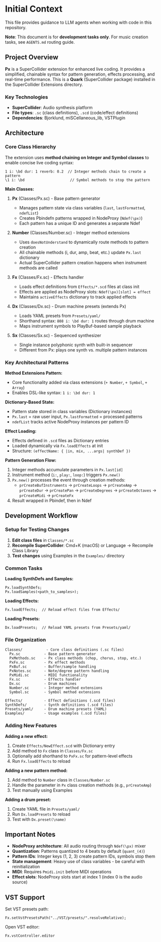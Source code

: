 # Initial Context

This file provides guidance to LLM agents when working with code in this repository.

**Note**: This document is for **development tasks only**. For music creation tasks, see `AGENTS.md` routing guide.

## Project Overview

**Px** is a SuperCollider extension for enhanced live coding. It provides a simplified, chainable syntax for pattern generation, effects processing, and real-time performance. This is a **Quark** (SuperCollider package) installed in the SuperCollider Extensions directory.

### Key Technologies

- **SuperCollider**: Audio synthesis platform
- **File types**: `.sc` (class definitions), `.scd` (code/effect definitions)
- **Dependencies**: Bjorklund, miSCellaneous_lib, VSTPlugin

## Architecture

### Core Class Hierarchy

The extension uses **method chaining on Integer and Symbol classes** to enable concise live coding syntax:

```supercollider
1 i: \bd dur: 1 reverb: 0.2  // Integer methods chain to create a pattern
\1 i: \bd                     // Symbol methods to stop the pattern
```

**Main Classes:**

1. **Px** (Classes/Px.sc) - Base pattern generator

   - Manages pattern state via class variables (`last`, `lastFormatted`, `ndefList`)
   - Creates Pbindefn patterns wrapped in NodeProxy (`Ndef(\px)`)
   - Each pattern has a unique ID and generates a separate Ndef

2. **Number** (Classes/Number.sc) - Integer method extensions

   - Uses `doesNotUnderstand` to dynamically route methods to pattern creation
   - All chainable methods (i, dur, amp, beat, etc.) update `Px.last` dictionary
   - Actual SuperCollider pattern creation happens when instrument methods are called

3. **Fx** (Classes/Fx.sc) - Effects handler

   - Loads effect definitions from `Effects/*.scd` files at class init
   - Effects are applied as NodeProxy slots: `Ndef(\px)[slot] = effect`
   - Maintains `activeEffects` dictionary to track applied effects

4. **Dx** (Classes/Dx.sc) - Drum machine presets (extends Px)

   - Loads YAML presets from `Presets/yaml/`
   - Shorthand syntax: `808 i: \bd dur: 1` routes through drum machine
   - Maps instrument symbols to PlayBuf-based sample playback

5. **Sx** (Classes/Sx.sc) - Sequenced synthesizer
   - Single instance polyphonic synth with built-in sequencer
   - Different from Px: plays one synth vs. multiple pattern instances

### Key Architectural Patterns

**Method Extensions Pattern:**

- Core functionality added via class extensions (`+ Number`, `+ Symbol`, `+ Array`)
- Enables DSL-like syntax: `1 i: \bd dur: 1`

**Dictionary-Based State:**

- Pattern state stored in class variables (Dictionary instances)
- `Px.last` = raw user input, `Px.lastFormatted` = processed patterns
- `ndefList` tracks active NodeProxy instances per pattern ID

**Effect Loading:**

- Effects defined in `.scd` files as Dictionary entries
- Loaded dynamically via `Fx.loadEffects` at init
- Structure: `(effectName: { |in, mix, ...args| synthDef })`

**Pattern Generation Flow:**

1. Integer methods accumulate parameters in `Px.last[id]`
2. Instrument method (`i:`, `play:`, `loop:`) triggers `Px.new()`
3. `Px.new()` processes the event through creation methods:
   - `prCreateBufInstruments` → `prCreateLoops` → `prCreateAmp` → `prCreateDur` → `prCreatePan` → `prCreateDegrees` → `prCreateOctaves` → `prCreateMidi` → `prCreateFx`
4. Result wrapped in Pbindef, then in Ndef

## Development Workflow

### Setup for Testing Changes

1. **Edit class files** in `Classes/*.sc`
2. **Recompile SuperCollider**: Cmd+K (macOS) or Language → Recompile Class Library
3. **Test changes** using Examples in the `Examples/` directory

### Common Tasks

**Loading SynthDefs and Samples:**

```supercollider
Px.loadSynthDefs;
Px.loadSamples(<path_to_samples>);
```

**Loading Effects:**

```supercollider
Fx.loadEffects;  // Reload effect files from Effects/
```

**Loading Presets:**

```supercollider
Dx.loadPresets;  // Reload YAML presets from Presets/yaml/
```

### File Organization

```
Classes/           - Core class definitions (.sc files)
  Px.sc           - Base pattern generator
  PxMethods.sc    - Px class methods (chop, chorus, stop, etc.)
  PxFx.sc         - Px effect methods
  PxBuf.sc        - Buffer/sample handling
  PxNotes.sc      - Note/degree pattern handling
  PxMidi.sc       - MIDI functionality
  Fx.sc           - Effects handler
  Dx.sc           - Drum machines
  Number.sc       - Integer method extensions
  Symbol.sc       - Symbol method extensions

Effects/          - Effect definitions (.scd files)
SynthDefs/        - Synth definitions (.scd files)
Presets/yaml/     - Drum machine presets (YAML)
Examples/         - Usage examples (.scd files)
```

### Adding New Features

**Adding a new effect:**

1. Create `Effects/NewEffect.scd` with Dictionary entry
2. Add method to `Fx` class in `Classes/Fx.sc`
3. Optionally add shorthand to `PxFx.sc` for pattern-level effects
4. Run `Fx.loadEffects` to reload

**Adding a new pattern method:**

1. Add method to `Number` class in `Classes/Number.sc`
2. Handle the parameter in `Px` class creation methods (e.g., `prCreateAmp`)
3. Test manually using Examples

**Adding a drum preset:**

1. Create YAML file in `Presets/yaml/`
2. Run `Dx.loadPresets` to reload
3. Test with `Dx.preset(\name)`

## Important Notes

- **NodeProxy architecture**: All audio routing through `Ndef(\px)` mixer
- **Quantization**: Patterns quantized to 4 beats by default (`quant_(4)`)
- **Pattern IDs**: Integer keys (1, 2, 3) create pattern IDs, symbols stop them
- **State management**: Heavy use of class variables - be careful with reinitialization
- **MIDI**: Requires `Pmidi.init` before MIDI operations
- **Effect slots**: NodeProxy slots start at index 1 (index 0 is the audio source)

## VST Support

Set VST presets path:

```supercollider
Fx.setVstPresetsPath("../VST/presets/".resolveRelative);
```

Open VST editor:

```supercollider
Fx.vstController.editor
```

